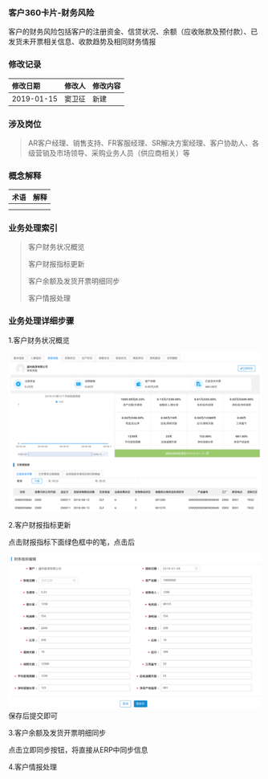 ### 客户360卡片-财务风险

客户的财务风险包括客户的注册资金、信贷状况、余额（应收账款及预付款）、已发货未开票相关信息、收款趋势及相同财务情报

### 修改记录

| 修改日期 | 修改人 | 修改内容 |
| :--- | :--- | :--- |
| 2019-01-15 | 窦卫征 | 新建 |

### 涉及岗位

> AR客户经理、销售支持、FR客服经理、SR解决方案经理、客户协助人、各级营销及市场领导、采购业务人员（供应商相关）等

### 概念解释

| 术语 | 解释 |
| :--- | :--- |
|  |  |
|  |  |

### 业务处理索引

> 客户财务状况概览
>
> 客户财报指标更新
>
> 客户余额及发货开票明细同步
>
> 客户情报处理

### 业务处理详细步骤

1.客户财务状况概览

![](/assets/khcwqbzkgl2003.png)

2.客户财报指标更新

点击财报指标下面绿色框中的笔，点击后

![](/assets/caibaozbjm2008.png)保存后提交即可

3.客户余额及发货开票明细同步

点击立即同步按钮，将直接从ERP中同步信息

4.客户情报处理

